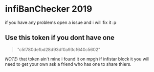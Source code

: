 # infiBanChecker 2019
 
if you have any problems open a issue and i will fix it :p

## Use this token if you dont have one 
> "c5f780defbd28d93df0a93cf640c5602" 

*NOTE:* that token ain't mine i found it on mpgh if infistar block it you will need to get your own ask a friend who has one to share thiers.
